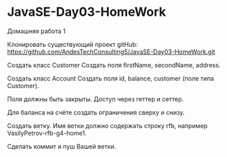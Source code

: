 # JavaSE-Day03-HomeWork
Домашняя работа 1

Клонировать существующий проект
gitHub: https://github.com/AndesTechConsulting5/JavaSE-Day03-HomeWork.git

Создать класс Customer
Создать поля firstName, secondName, address.

Создать класс Account
Создать поля id, balance, customer (поле типа Customer).

Поля должны быть закрыты.
Доступ через геттер и сеттер.

Для баланса на счёте создать ограничения сверху и снизу.

Создать ветку.
Имя ветки должно содержать строку rfb, например VasilyPetrov-rfb-g4-home1.

Сделать коммит и пуш Вашей ветки.

